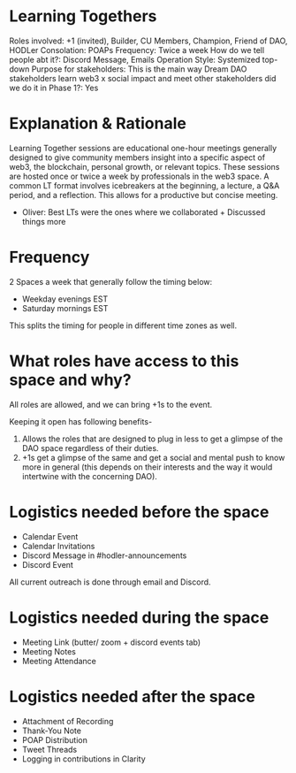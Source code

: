 # Learning Togethers

Roles involved: +1 (invited), Builder, CU Members, Champion, Friend of DAO, HODLer
Consolation: POAPs
Frequency: Twice a week
How do we tell people abt it?: Discord Message, Emails
Operation Style: Systemized top-down
Purpose for stakeholders: This is the main way Dream DAO stakeholders learn web3 x social impact and meet other stakeholders
did we do it in Phase 1?: Yes

# Explanation & Rationale

Learning Together sessions are educational one-hour meetings generally designed to give community members insight into a specific aspect of web3, the blockchain, personal growth, or relevant topics.  These sessions are hosted once or twice a week by professionals in the web3 space.  A common LT format involves icebreakers at the beginning, a lecture, a Q&A period, and a reflection.  This allows for a productive but concise meeting.

- Oliver: Best LTs were the ones where we collaborated + Discussed things more

# Frequency

2 Spaces a week that generally follow the timing below:

- Weekday evenings EST
- Saturday mornings EST

This splits the timing for people in different time zones as well.

# What roles have access to this space and why?

All roles are allowed, and we can bring +1s to the event.

Keeping it open has following benefits-

1. Allows the roles that are designed to plug in less to get a glimpse of the DAO space regardless of their duties.
2. +1s get a glimpse of the same and get a social and mental push to know more in general (this depends on their interests and the way it would intertwine with the concerning DAO).

# Logistics needed before the space

- Calendar Event
- Calendar Invitations
- Discord Message in #hodler-announcements
- Discord Event

All current outreach is done through email and Discord.

# Logistics needed during the space

- Meeting Link  (butter/ zoom + discord events tab)
- Meeting Notes
- Meeting Attendance

# Logistics needed after the space

- Attachment of Recording
- Thank-You Note
- POAP Distribution
- Tweet Threads
- Logging in contributions in Clarity